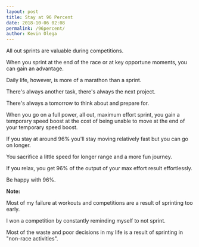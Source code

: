 ```yaml
--- 
layout: post 
title: Stay at 96 Percent
date: 2018-10-06 02:08
permalink: /96percent/ 
author: Kevin Olega 
--- 
```

All out sprints are valuable during competitions.

When you sprint at the end of the race or at key opportune moments, you can gain an advantage.

Daily life, however, is more of a marathon than a sprint.

There's always another task, there's always the next project.

There's always a tomorrow to think about and prepare for.

When you go on a full power, all out, maximum effort sprint, you gain a temporary speed boost at the cost of being unable to move at the end of your temporary speed boost.

If you stay at around 96% you'll stay moving relatively fast but you can go on longer.

You sacrifice a little speed for longer range and a more fun journey.

If you relax, you get 96% of the output of your max effort result effortlessly.

Be happy with 96%. 

**Note:**

Most of my failure at workouts and competitions are a result of sprinting too early.

I won a competition by constantly reminding myself to not sprint.

Most of the waste and poor decisions in my life is a result of sprinting in "non-race activities".
